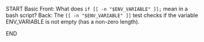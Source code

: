 START
Basic
Front: 
What does `if [[ -n "$ENV_VARIABLE" ]];` mean in a bash script?
Back: 
The `[[ -n "$ENV_VARIABLE" ]]` test checks if the variable ENV_VARIABLE is not empty (has a non-zero length).
<!--ID: 1745222218913-->
END
